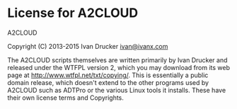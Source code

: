License for A2CLOUD
===================

A2CLOUD

Copyright (C) 2013-2015 Ivan Drucker <ivan@ivanx.com>

The A2CLOUD scripts themselves are written primarily by Ivan Drucker and
released under the WTFPL version 2, which you may download from its web page
at <http://www.wtfpl.net/txt/copying/>.  This is essentially a public domain
release, which doesn't extend to the other programs used by A2CLOUD such as
ADTPro or the various Linux tools it installs.  These have their own license
terms and Copyrights.

